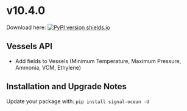 # v10.4.0
Download here: [![PyPI version shields.io](https://img.shields.io/pypi/v/signal-ocean.svg)](https://pypi.python.org/pypi/signal-ocean/)

## Vessels API

- Add fields to Vessels (Minimum Temperature, Maximum Pressure, Ammonia, VCM, Ethylene)

## Installation and Upgrade Notes
Update your package with: `pip install signal-ocean -U`